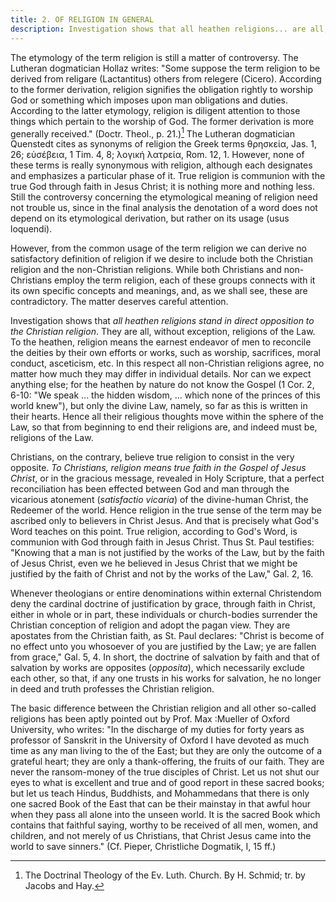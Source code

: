 ```yaml
---
title: 2. OF RELIGION IN GENERAL
description: Investigation shows that all heathen religions... are all, without exception, religions of the Law.
---
```


The etymology of the term religion is still a matter of controversy. The Lutheran dogmatician Hollaz writes: "Some suppose the term religion to be derived from religare (Lactantitus) others from relegere (Cicero). According to the former derivation, religion signifies the obligation rightly to worship God or something which imposes upon man obligations and duties. According to the latter etymology, religion is diligent attention to those things which pertain to the worship of God. The former derivation is more generally received." (Doctr. Theol., p. 21.)[^1] The Lutheran dogmatician Quenstedt cites as synonyms of religion the Greek terms θρησκεία, Jas. 1, 26; εὐσέβεια, 1 Tim. 4, 8; λογική λατρεία, Rom. 12, 1. However, none of these terms is really synonymous with religion, although each designates and emphasizes a particular phase of it. True religion is communion with the true God through faith in Jesus Christ; it is nothing more and nothing less. Still the controversy concerning the etymological meaning of religion need not trouble us, since in the final analysis the denotation of a word does not depend on its etymological derivation, but rather on its usage (usus loquendi).

However, from the common usage of the term religion we can derive no satisfactory definition of religion if we desire to include both the Christian religion and the non-Christian religions. While both Christians and non-Christians employ the term religion, each of these groups connects with it its own specific concepts and meanings, and, as we shall see, these are contradictory. The matter deserves careful attention.

Investigation shows that _all heathen religions stand in direct opposition to the Christian religion_. They are all, without exception, religions of the Law. To the heathen, religion means the earnest endeavor of men to reconcile the deities by their own efforts or works, such as worship, sacrifices, moral conduct, asceticism, etc. In this respect all non-Christian religions agree, no matter how much they may differ in individual details. Nor can we expect anything else; for the heathen by nature do not know the Gospel (1 Cor. 2, 6-10: "We speak ... the hidden wisdom, ... which none of the princes of this world knew"), but only the divine Law, namely, so far as this is written in their hearts. Hence all their religious thoughts move within the sphere of the Law, so that from beginning to end their religions are, and indeed must be, religions of the Law.

Christians, on the contrary, believe true religion to consist in the very opposite. _To Christians, religion means true faith in the Gospel of Jesus Christ_, or in the gracious message, revealed in Holy Scripture, that a perfect reconciliation has been effected between God and man through the vicarious atonement (_satisfactio vicaria_) of the divine-human Christ, the Redeemer of the world. Hence religion in the true sense of the term may be ascribed only to believers in Christ Jesus. And that is precisely what God's Word teaches on this point. True religion, according to God's Word, is communion with God through faith in Jesus Christ. Thus St. Paul testifies: "Knowing that a man is not justified by the works of the Law, but by the faith of Jesus Christ, even we he believed in Jesus Christ that we might be justified by the faith of Christ and not by the works of the Law," Gal. 2, 16.

Whenever theologians or entire denominations within external Christendom deny the cardinal doctrine of justification by grace, through faith in Christ, either in whole or in part, these individuals or church-bodies surrender the Christian conception of religion and adopt the pagan view. They are apostates from the Christian faith, as St. Paul declares: "Christ is become of no effect unto you whosoever of you are justified by the Law; ye are fallen from grace," Gal. 5, 4. In short, the doctrine of salvation by faith and that of salvation by works are opposites (_opposita_), which necessarily exclude each other, so that, if any one trusts in his works for salvation, he no longer in deed and truth professes the Christian religion.

The basic difference between the Christian religion and all other so-called religions has been aptly pointed out by Prof. Max :Mueller of Oxford University, who writes: "In the discharge of my duties for forty years as professor of Sanskrit in the University of Oxford I have devoted as much time as any man living to the of the East; but they are only the outcome of a grateful heart; they are only a thank-offering, the fruits of our faith. They are never the ransom-money of the true disciples of Christ. Let us not shut our eyes to what is excellent and true and of good report in these sacred books; but let us teach Hindus, Buddhists, and Mohammedans that there is only one sacred Book of the East that can be their mainstay in that awful hour when they pass all alone into the unseen world. It is the sacred Book which contains that faithful saying, worthy to be received of all men, women, and children, and not merely of us Christians, that Christ Jesus came into the world to save sinners." (Cf. Pieper, Christliche Dogmatik, I, 15 ff.)


[^1]: The Doctrinal Theology of the Ev. Luth. Church. By H. Schmid; tr. by Jacobs and Hay.
